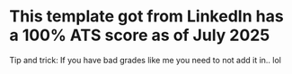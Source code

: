 # This template got from LinkedIn has a 100% ATS score as of July 2025

Tip and trick: If you have bad grades like me you need to not add it in.. lol